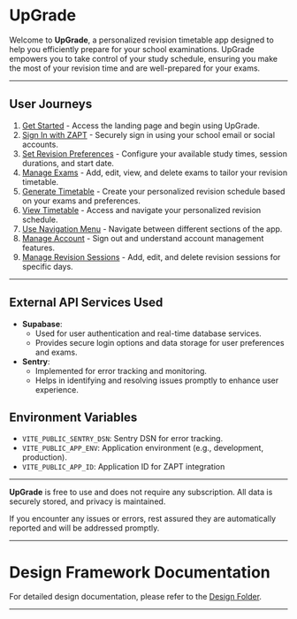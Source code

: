 # UpGrade

Welcome to **UpGrade**, a personalized revision timetable app designed to help you efficiently prepare for your school examinations. UpGrade empowers you to take control of your study schedule, ensuring you make the most of your revision time and are well-prepared for your exams.

---

## User Journeys

1. [Get Started](docs/journeys/get-started.md) - Access the landing page and begin using UpGrade.
2. [Sign In with ZAPT](docs/journeys/sign-in-with-zapt.md) - Securely sign in using your school email or social accounts.
3. [Set Revision Preferences](docs/journeys/set-revision-preferences.md) - Configure your available study times, session durations, and start date.
4. [Manage Exams](docs/journeys/manage-exams.md) - Add, edit, view, and delete exams to tailor your revision timetable.
5. [Generate Timetable](docs/journeys/generate-timetable.md) - Create your personalized revision schedule based on your exams and preferences.
6. [View Timetable](docs/journeys/view-timetable.md) - Access and navigate your personalized revision schedule.
7. [Use Navigation Menu](docs/journeys/use-navigation-menu.md) - Navigate between different sections of the app.
8. [Manage Account](docs/journeys/manage-account.md) - Sign out and understand account management features.
9. [Manage Revision Sessions](docs/journeys/manage-revision-sessions.md) - Add, edit, and delete revision sessions for specific days.

---

## External API Services Used

- **Supabase**:
  - Used for user authentication and real-time database services.
  - Provides secure login options and data storage for user preferences and exams.
- **Sentry**:
  - Implemented for error tracking and monitoring.
  - Helps in identifying and resolving issues promptly to enhance user experience.

## Environment Variables

- `VITE_PUBLIC_SENTRY_DSN`: Sentry DSN for error tracking.
- `VITE_PUBLIC_APP_ENV`: Application environment (e.g., development, production).
- `VITE_PUBLIC_APP_ID`: Application ID for ZAPT integration

---

**UpGrade** is free to use and does not require any subscription. All data is securely stored, and privacy is maintained.

If you encounter any issues or errors, rest assured they are automatically reported and will be addressed promptly.

---

# Design Framework Documentation

For detailed design documentation, please refer to the [Design Folder](design/README.md).

---